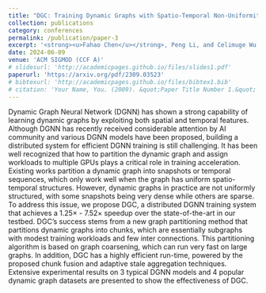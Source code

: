 ```yaml
---
title: "DGC: Training Dynamic Graphs with Spatio-Temporal Non-Uniformity using Graph Partitioning by Chunks"
collection: publications
category: conferences
permalink: /publication/paper-3
excerpt: '<strong><u>Fahao Chen</u></strong>, Peng Li, and Celimuge Wu'
date: 2024-06-09
venue: 'ACM SIGMOD (CCF A)'
# slidesurl: 'http://academicpages.github.io/files/slides1.pdf'
paperurl: 'https://arxiv.org/pdf/2309.03523'
# bibtexurl: 'http://academicpages.github.io/files/bibtex1.bib'
# citation: 'Your Name, You. (2009). &quot;Paper Title Number 1.&quot; <i>Journal 1</i>. 1(1).'
---
```

Dynamic Graph Neural Network (DGNN) has shown a strong capability of learning dynamic graphs by exploiting both spatial and temporal features. Although DGNN has recently received considerable attention by AI community and various DGNN models have been proposed, building a distributed system for efficient DGNN training is still challenging. It has been well recognized that how to partition the dynamic graph and assign workloads to multiple GPUs plays a critical role in training acceleration. Existing works partition a dynamic graph into snapshots or temporal sequences, which only work well when the graph has uniform spatio-temporal structures. However, dynamic graphs in practice are not uniformly structured, with some snapshots being very dense while others are sparse. To address this issue, we propose DGC, a distributed DGNN training system that achieves a 1.25× - 7.52× speedup over the state-of-the-art in our testbed. DGC’s success stems from a new graph partitioning method that partitions dynamic graphs into chunks, which are essentially subgraphs with modest training workloads and few inter connections. This partitioning algorithm is based on graph coarsening, which can run very fast on large graphs. In addition, DGC has a highly efficient run-time, powered by the proposed chunk fusion and adaptive stale aggregation techniques. Extensive experimental results on 3 typical DGNN models and 4 popular dynamic graph datasets are presented to show the effectiveness of DGC.